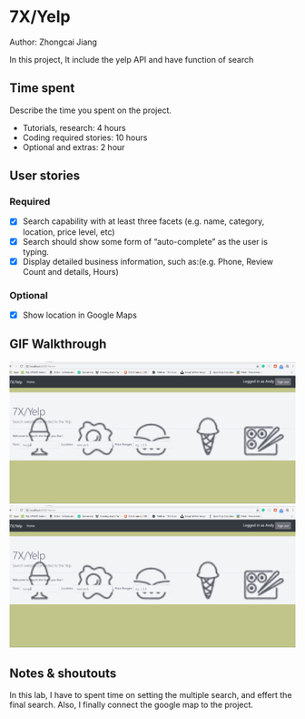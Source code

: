 # 7X/Yelp

Author: Zhongcai Jiang

In this project, It include the yelp API and have function of search

## Time spent
Describe the time you spent on the project.
 * Tutorials, research: 4 hours
 * Coding required stories: 10 hours
 * Optional and extras: 2 hour

## User stories

### Required
 * [x] Search capability with at least three facets (e.g. name, category, location, price level, etc) 
 * [x] Search should show some form of “auto-complete” as the user is typing.
 * [x] Display detailed business information, such as:(e.g. Phone, Review Count and details, Hours)

### Optional

 * [x] Show location in Google Maps

## GIF Walkthrough

![Walkthrough GIF](yelp.gif)
![](yelp.gif)



## Notes & shoutouts
In this lab, I have to spent time on setting the multiple search, and effert the final search. Also, I finally connect the google map to the project.
